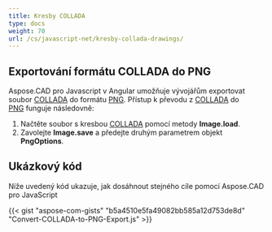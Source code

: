 ```yaml
---
title: Kresby COLLADA
type: docs
weight: 70
url: /cs/javascript-net/kresby-collada-drawings/
---
```


## **Exportování formátu COLLADA do PNG**

Aspose.CAD pro Javascript v Angular umožňuje vývojářům exportovat soubor [COLLADA](https://docs.fileformat.com/3d/dae/) do formátu [PNG](https://docs.fileformat.com/image/png/).
Přístup k převodu z [COLLADA](https://docs.fileformat.com/3d/dae/) do [PNG](https://docs.fileformat.com/image/png/) funguje následovně:

1. Načtěte soubor s kresbou [COLLADA](https://docs.fileformat.com/3d/dae/) pomocí metody **Image.load**.
2. Zavolejte **Image.save** a předejte druhým parametrem objekt **PngOptions**.

## Ukázkový kód

Níže uvedený kód ukazuje, jak dosáhnout stejného cíle pomocí Aspose.CAD pro JavaScript

{{< gist "aspose-com-gists" "b5a4510e5fa49082bb585a12d753de8d" "Convert-COLLADA-to-PNG-Export.js" >}}
